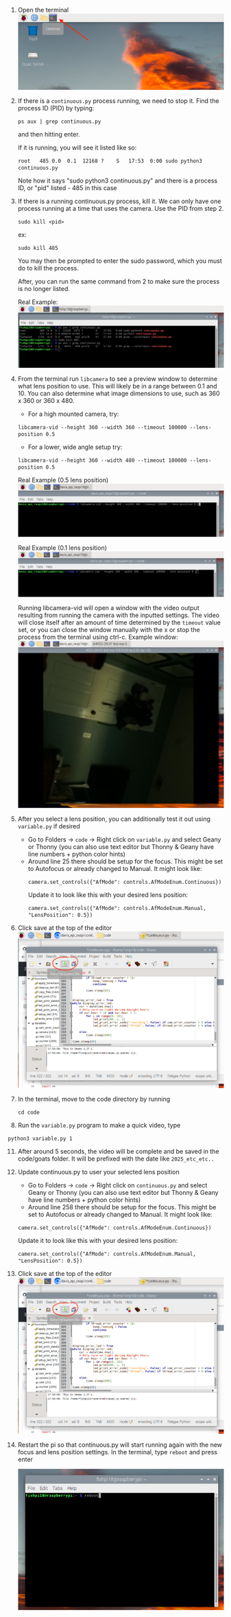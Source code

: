 1. Open the terminal
   <img src="screenshots/terminal.png">
2. If there is a `continuous.py` process running, we need to stop it. Find the process ID (PID) by typing:
   ```
   ps aux | grep continuous.py
   ```
   and then hitting enter.
   
   If it is running, you will see it listed like so:
   ```
   root   485 0.0  0.1  12168 ?    S   17:53  0:00 sudo python3 continuous.py 
   ```
   Note how it says "sudo python3 continuous.py" and there is a process ID, or "pid" listed - 485 in this case
4. If there is a running continuous.py process, kill it. We can only have one process running at a time that uses the camera. Use the PID from step 2. 
   ```
   sudo kill <pid>
   ```
   ex:
   ```
   sudo kill 485
   ```
   You may then be prompted to enter the sudo password, which you must do to kill the process.

   After, you can run the same command from 2 to make sure the process is no longer listed.

   Real Example:
   <img src="screenshots/stop_process.png">
   
5. From the terminal run `libcamera` to see a preview window to determine what lens position to use. This will likely be in a range between 0.1 and 10. You can also determine what image dimensions to use, such as 360 x 360 or 360 x 480.
   - For a high mounted camera, try:
   ```
   libcamera-vid --height 360 --width 360 --timeout 100000 --lens-position 0.5
   ```
   
   - For a lower, wide angle setup try:
   ```
   libcamera-vid --height 360 --width 480 --timeout 100000 --lens-position 0.5
   ```

   Real Example (0.5 lens position)
   <img src="screenshots/libcamera_05.png">

   Real Example (0.1 lens position)
   <img src="screenshots/libcamera_01.png">

   Running libcamera-vid will open a window with the video output resulting from running the camera with the inputted settings. The video will close itself after an amount of time determined by the `timeout` value set, or you can close the window manually with the x or stop the process from the terminal using ctrl-c.
   Example window:
   <img src="screenshots/libcamera_05_window.png">
   
7. After you select a lens position, you can additionally test it out using `variable.py` if desired
   - Go to Folders -> `code` -> Right click on `variable.py` and select Geany or Thonny (you can also use text editor but Thonny & Geany have line numbers + python color hints)
   - Around line 25 there should be setup for the focus. This might be set to Autofocus or already changed to Manual. It might look like:
     ```
     camera.set_controls({"AfMode": controls.AfModeEnum.Continuous})
     ```
     Update it to look like this with your desired lens position:
     ```
     camera.set_controls({"AfMode": controls.AfModeEnum.Manual, "LensPosition": 0.5})
     ```
8. Click save at the top of the editor
   <img src="screenshots/geany_save.png">
9. In the terminal, move to the code directory by running
   ```
   cd code
   ```
10. Run the `variable.py` program to make a quick video, type
   ```
   python3 variable.py 1
   ```
11. After around 5 seconds, the video will be complete and be saved in the code/goats folder. It will be prefixed with the date like `2025_etc_etc..`
12. Update continuous.py to user your selected lens position
    - Go to Folders -> `code` -> Right click on `continuous.py` and select Geany or Thonny (you can also use text editor but Thonny & Geany have line numbers + python color hints)
    - Around line 258 there should be setup for the focus. This might be set to Autofocus or already changed to Manual. It might look like:
     ```
     camera.set_controls({"AfMode": controls.AfModeEnum.Continuous})
     ```
     Update it to look like this with your desired lens position:
     ```
     camera.set_controls({"AfMode": controls.AfModeEnum.Manual, "LensPosition": 0.5})
     ```
13. Click save at the top of the editor
    <img src="screenshots/geany_save.png">
14. Restart the pi so that continuous.py will start running again with the new focus and lens position settings. In the terminal, type `reboot` and press enter

    <img src="screenshots/reboot.png">
